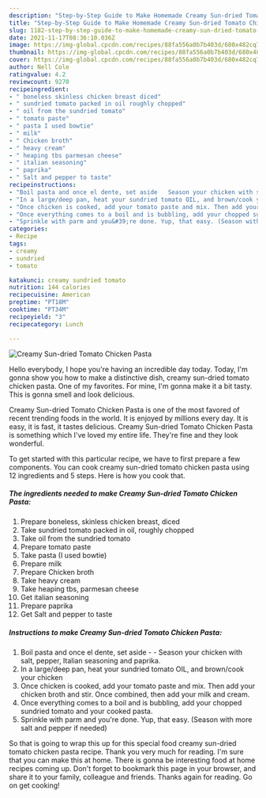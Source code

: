 ```yaml
---
description: "Step-by-Step Guide to Make Homemade Creamy Sun-dried Tomato Chicken Pasta"
title: "Step-by-Step Guide to Make Homemade Creamy Sun-dried Tomato Chicken Pasta"
slug: 1182-step-by-step-guide-to-make-homemade-creamy-sun-dried-tomato-chicken-pasta
date: 2021-11-17T08:36:10.036Z
image: https://img-global.cpcdn.com/recipes/88fa556a0b7b403d/680x482cq70/creamy-sun-dried-tomato-chicken-pasta-recipe-main-photo.jpg
thumbnail: https://img-global.cpcdn.com/recipes/88fa556a0b7b403d/680x482cq70/creamy-sun-dried-tomato-chicken-pasta-recipe-main-photo.jpg
cover: https://img-global.cpcdn.com/recipes/88fa556a0b7b403d/680x482cq70/creamy-sun-dried-tomato-chicken-pasta-recipe-main-photo.jpg
author: Nell Cole
ratingvalue: 4.2
reviewcount: 9270
recipeingredient:
- " boneless skinless chicken breast diced"
- " sundried tomato packed in oil roughly chopped"
- " oil from the sundried tomato"
- " tomato paste"
- " pasta I used bowtie"
- " milk"
- " Chicken broth"
- " heavy cream"
- " heaping tbs parmesan cheese"
- " italian seasoning"
- " paprika"
- " Salt and pepper to taste"
recipeinstructions:
- "Boil pasta and once el dente, set aside   Season your chicken with salt, pepper, Italian seasoning and paprika."
- "In a large/deep pan, heat your sundried tomato OIL, and brown/cook your chicken"
- "Once chicken is cooked, add your tomato paste and mix. Then add your chicken broth and stir. Once combined, then add your milk and cream."
- "Once everything comes to a boil and is bubbling, add your chopped sundried tomato and your cooked pasta."
- "Sprinkle with parm and you&#39;re done. Yup, that easy. (Season with more salt and pepper if needed)"
categories:
- Recipe
tags:
- creamy
- sundried
- tomato

katakunci: creamy sundried tomato 
nutrition: 144 calories
recipecuisine: American
preptime: "PT18M"
cooktime: "PT34M"
recipeyield: "3"
recipecategory: Lunch

---
```



![Creamy Sun-dried Tomato Chicken Pasta](https://img-global.cpcdn.com/recipes/88fa556a0b7b403d/680x482cq70/creamy-sun-dried-tomato-chicken-pasta-recipe-main-photo.jpg)

Hello everybody, I hope you're having an incredible day today. Today, I'm gonna show you how to make a distinctive dish, creamy sun-dried tomato chicken pasta. One of my favorites. For mine, I'm gonna make it a bit tasty. This is gonna smell and look delicious.



Creamy Sun-dried Tomato Chicken Pasta is one of the most favored of recent trending foods in the world. It is enjoyed by millions every day. It is easy, it is fast, it tastes delicious. Creamy Sun-dried Tomato Chicken Pasta is something which I've loved my entire life. They're fine and they look wonderful.


To get started with this particular recipe, we have to first prepare a few components. You can cook creamy sun-dried tomato chicken pasta using 12 ingredients and 5 steps. Here is how you cook that.

<!--inarticleads1-->

##### The ingredients needed to make Creamy Sun-dried Tomato Chicken Pasta:

1. Prepare  boneless, skinless chicken breast, diced
1. Take  sundried tomato packed in oil, roughly chopped
1. Take  oil from the sundried tomato
1. Prepare  tomato paste
1. Take  pasta (I used bowtie)
1. Prepare  milk
1. Prepare  Chicken broth
1. Take  heavy cream
1. Take  heaping tbs, parmesan cheese
1. Get  italian seasoning
1. Prepare  paprika
1. Get  Salt and pepper to taste




<!--inarticleads2-->

##### Instructions to make Creamy Sun-dried Tomato Chicken Pasta:

1. Boil pasta and once el dente, set aside  -  - Season your chicken with salt, pepper, Italian seasoning and paprika.
1. In a large/deep pan, heat your sundried tomato OIL, and brown/cook your chicken
1. Once chicken is cooked, add your tomato paste and mix. Then add your chicken broth and stir. Once combined, then add your milk and cream.
1. Once everything comes to a boil and is bubbling, add your chopped sundried tomato and your cooked pasta.
1. Sprinkle with parm and you&#39;re done. Yup, that easy. (Season with more salt and pepper if needed)




So that is going to wrap this up for this special food creamy sun-dried tomato chicken pasta recipe. Thank you very much for reading. I'm sure that you can make this at home. There is gonna be interesting food at home recipes coming up. Don't forget to bookmark this page in your browser, and share it to your family, colleague and friends. Thanks again for reading. Go on get cooking!
